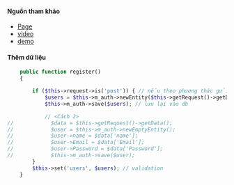 #### Nguồn tham khảo

-   [Page](https://quynhweb.pro/doc-them-sua-xoa-trong-cakephp-4/)
-   [video](https://www.youtube.com/watch?v=TxBQF8txeeA)
-   [demo](https://github.com/ctechhindi/CakePHP-3.6-Application)

#### Thêm dữ liệu

```php
    public function register()
    {

        if ($this->request->is('post')) { // nếu theo phương thức gửi lên là post thì mới thực thi block code
            $users = $this->m_auth->newEntity($this->getRequest()->getData()); // xác thực lỗi trống
            $this->m_auth->save($users); // lưu lại vào db

            // <Cách 2>
//            $data = $this->getRequest()->getData();
//            $user = $this->m_auth->newEmptyEntity();
//            $user->name = $data['name'];
//            $user->Email = $data['Email'];
//            $user->Password = $data['Password'];
//            $this->m_auth->save($user);
        }
        $this->set('users', $users); // validation
    }
```
